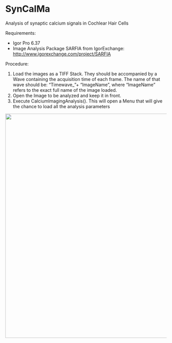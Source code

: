 # SynCalMa
Analysis of synaptic calcium signals in Cochlear Hair Cells

Requirements: 
- Igor Pro 6.37
- Image Analysis Package SARFIA from IgorExchange: http://www.igorexchange.com/project/SARFIA

Procedure: 
1.	Load the images as a TIFF Stack. They should be accompanied by a Wave containing the acquisition time of each frame. The name of that wave should be: “Timewave_”+ “ImageName”,  where “ImageName” refers to the exact full name of the image loaded.
2.	Open the Image to be analyzed and keep it in front. 
3.	Execute CalciumImagingAnalysis(). This will open a Menu that will give the chance to load all the analysis parameters 
<img src=https://github.com/mjmoglie/SynCalMa/master/MENU.png width="700">
